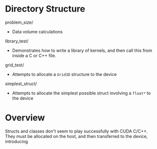 # Directory Structure
problem_size/
- Data volume calculations

library_test/
- Demonstrates how to write a library of kernels, and then call this from inside a C or C++ file.

grid_test/
- Attempts to allocate a `Grid3D` structure to the device

simplest_struct/
- Attempts to allocate the simplest possible struct involving a `float*` to the device

# Overview
Structs and classes don't seem to play successfully with CUDA C/C++. They must be allocated on the host, and then transferred to the device, introducing 